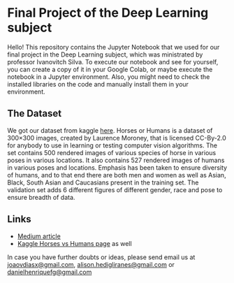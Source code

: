 # Final Project of the Deep Learning subject

Hello! This repository contains the Jupyter Notebook that we used for our final project in the Deep Learning subject, which was ministrated by professor Ivanovitch Silva.
To execute our notebook and see for yourself, you can create a copy of it in your Google Colab, or maybe execute the notebook in a Jupyter environment. 
Also, you might need to check the installed libraries on the code and manually install them in your environment.

## The Dataset
We got our dataset from kaggle [here](https://www.kaggle.com/sanikamal/horses-or-humans-dataset "Kaggle dataset"). Horses or Humans is a dataset of 300×300 images, created by Laurence Moroney, that is licensed CC-By-2.0 for anybody to use in learning or testing computer vision algorithms.
The set contains 500 rendered images of various species of horse in various poses in various locations. It also contains 527 rendered images of humans in various poses and locations. Emphasis has been taken to ensure diversity of humans, and to that end there are both men and women as well as Asian, Black, South Asian and Caucasians present in the training set. The validation set adds 6 different figures of different gender, race and pose to ensure breadth of data.

## Links
* [Medium article](https://danhfg.medium.com/using-transfer-learning-and-fine-tuning-to-improve-horses-vs-humans-image-classification-accuracy-22d96f840ec3 "Horses vs Humans medium article")
* [Kaggle Horses vs Humans page](https://www.kaggle.com/sanikamal/horses-or-humans-dataset "Kaggle dataset") as well

In case you have further doubts or ideas, please send email us at joaovdiasx@gmail.com, alison.hedigliranes@gmail.com or danielhenriquefg@gmail.com
